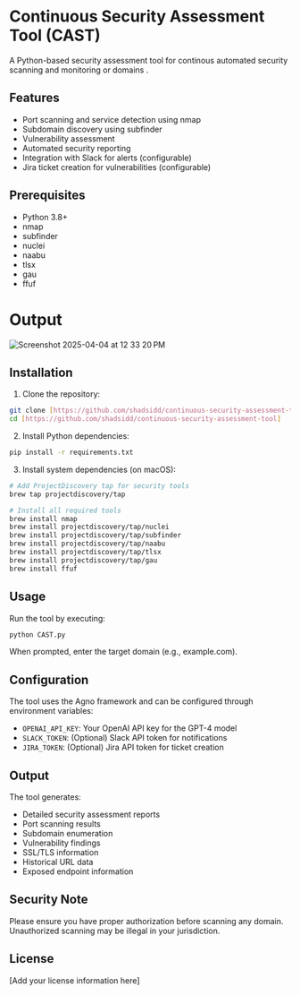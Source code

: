 # Continuous Security Assessment Tool (CAST)

A Python-based security assessment tool for continous automated security scanning and monitoring or domains .

## Features

- Port scanning and service detection using nmap
- Subdomain discovery using subfinder
- Vulnerability assessment
- Automated security reporting
- Integration with Slack for alerts (configurable)
- Jira ticket creation for vulnerabilities (configurable)

## Prerequisites

- Python 3.8+
- nmap
- subfinder
- nuclei
- naabu
- tlsx
- gau
- ffuf

# Output 
![Screenshot 2025-04-04 at 12 33 20 PM](https://github.com/user-attachments/assets/5380f202-e54b-47cb-875b-766f7e9f9928)


## Installation

1. Clone the repository:
```bash
git clone [https://github.com/shadsidd/continuous-security-assessment-tool.git]
cd [https://github.com/shadsidd/continuous-security-assessment-tool]
```

2. Install Python dependencies:
```bash
pip install -r requirements.txt
```

3. Install system dependencies (on macOS):
```bash
# Add ProjectDiscovery tap for security tools
brew tap projectdiscovery/tap

# Install all required tools
brew install nmap
brew install projectdiscovery/tap/nuclei
brew install projectdiscovery/tap/subfinder
brew install projectdiscovery/tap/naabu
brew install projectdiscovery/tap/tlsx
brew install projectdiscovery/tap/gau
brew install ffuf
```

## Usage

Run the tool by executing:

```bash
python CAST.py
```

When prompted, enter the target domain (e.g., example.com).

## Configuration

The tool uses the Agno framework and can be configured through environment variables:

- `OPENAI_API_KEY`: Your OpenAI API key for the GPT-4 model
- `SLACK_TOKEN`: (Optional) Slack API token for notifications
- `JIRA_TOKEN`: (Optional) Jira API token for ticket creation

## Output

The tool generates:
- Detailed security assessment reports
- Port scanning results
- Subdomain enumeration
- Vulnerability findings
- SSL/TLS information
- Historical URL data
- Exposed endpoint information

## Security Note

Please ensure you have proper authorization before scanning any domain. Unauthorized scanning may be illegal in your jurisdiction.

## License

[Add your license information here]
